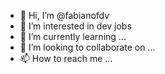 - 👋 Hi, I’m @fabianofdv
- 👀 I’m interested in dev jobs
- 🌱 I’m currently learning ...
- 💞️ I’m looking to collaborate on ...
- 📫 How to reach me ...

<!---
fabianofdv/fabianofdv is a ✨ special ✨ repository because its `README.md` (this file) appears on your GitHub profile.
You can click the Preview link to take a look at your changes.
--->
